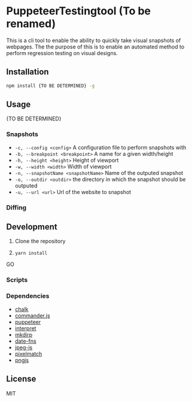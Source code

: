 # PuppeteerTestingtool (To be renamed)

This is a cli tool to enable the ability to quickly take visual snapshots of webpages. The  the purpose of this is to enable an automated method to perform regression testing on visual designs. 

## Installation

```sh
npm install {TO BE DETERMINED} -g
```

## 

## Usage

{TO BE DETERMINED}

### Snapshots

* `-c, --config <config>` A configuration file to perform snapshots with
* `-b, --breakpoint <breakpoint>` A name for a given width/height
* `-h, --height <height>` Height of viewport
* `-w, --width <width>` Width of viewport
* `-n, --snapshotName <snapshotName>`  Name of the outputed snapshot
* `-o, --outdir <outdir>` the directory in which the snapshot should be outputed
* `-u, --url <url>` Url of the website to snapshot

### Diffing


## Development

1. Clone the repository

2. `yarn install`

GO

### Scripts



### Dependencies

* [chalk](https://github.com/chalk/chalk)
* [commander.js](https://github.com/tj/commander.js/)
* [puppeteer](https://github.com/GoogleChrome/puppeteer)
* [interpret](https://github.com/js-cli/js-interpret)
* [mkdirp](https://github.com/substack/node-mkdirp)
* [date-fns](https://github.com/date-fns/date-fns)
* [jpeg-js](https://github.com/eugeneware/jpeg-js)
* [pixelmatch](https://github.com/mapbox/pixelmatch)
* [pngjs](https://github.com/lukeapage/pngjs)

## License

MIT